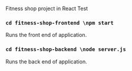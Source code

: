 Fitness shop project in React
Test

### `cd fitness-shop-frontend \npm start`

Runs the front end of application.

### `cd fitness-shop-backend \node server.js`

Runs the back end of application.
